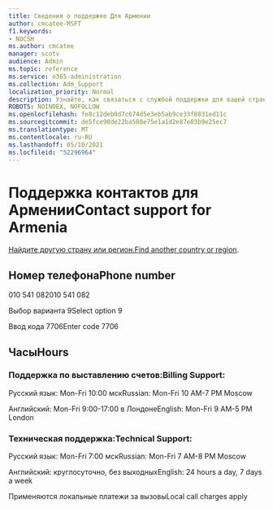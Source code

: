 ```yaml
---
title: Сведения о поддержке Для Армении
author: cmcatee-MSFT
f1.keywords:
- NOCSH
ms.author: cmcatee
manager: scotv
audience: Admin
ms.topic: reference
ms.service: o365-administration
ms.collection: Adm_Support
localization_priority: Normal
description: Узнайте, как связаться с службой поддержки для вашей страны или региона.
ROBOTS: NOINDEX, NOFOLLOW
ms.openlocfilehash: fe8c12deb0d7c674d5e3eb5ab9ce33f8831ed11c
ms.sourcegitcommit: de5fce90de22ba588e75e1a1d2e87e03b9e25ec7
ms.translationtype: MT
ms.contentlocale: ru-RU
ms.lasthandoff: 05/10/2021
ms.locfileid: "52296964"
---
```

# <a name="contact-support-for-armenia"></a><span data-ttu-id="09653-103">Поддержка контактов для Армении</span><span class="sxs-lookup"><span data-stu-id="09653-103">Contact support for Armenia</span></span>

<span data-ttu-id="09653-104">[Найдите другую страну или регион.](../../business-video/get-help-support.md)</span><span class="sxs-lookup"><span data-stu-id="09653-104">[Find another country or region](../../business-video/get-help-support.md).</span></span>

## <a name="phone-number"></a><span data-ttu-id="09653-105">Номер телефона</span><span class="sxs-lookup"><span data-stu-id="09653-105">Phone number</span></span>
<span data-ttu-id="09653-106">010 541 082</span><span class="sxs-lookup"><span data-stu-id="09653-106">010 541 082</span></span>

<span data-ttu-id="09653-107">Выбор варианта 9</span><span class="sxs-lookup"><span data-stu-id="09653-107">Select option 9</span></span>

<span data-ttu-id="09653-108">Ввод кода 7706</span><span class="sxs-lookup"><span data-stu-id="09653-108">Enter code 7706</span></span>

## <a name="hours"></a><span data-ttu-id="09653-109">Часы</span><span class="sxs-lookup"><span data-stu-id="09653-109">Hours</span></span>
### <a name="billing-support"></a><span data-ttu-id="09653-110">Поддержка по выставлению счетов:</span><span class="sxs-lookup"><span data-stu-id="09653-110">Billing Support:</span></span>

<span data-ttu-id="09653-111">Русский язык: Mon-Fri 10:00 мск</span><span class="sxs-lookup"><span data-stu-id="09653-111">Russian: Mon-Fri 10 AM-7 PM Moscow</span></span>

<span data-ttu-id="09653-112">Английский: Mon-Fri 9:00-17:00 в Лондоне</span><span class="sxs-lookup"><span data-stu-id="09653-112">English: Mon-Fri 9 AM-5 PM London</span></span>

### <a name="technical-support"></a><span data-ttu-id="09653-113">Техническая поддержка:</span><span class="sxs-lookup"><span data-stu-id="09653-113">Technical Support:</span></span>

<span data-ttu-id="09653-114">Русский язык: Mon-Fri 7:00 мск</span><span class="sxs-lookup"><span data-stu-id="09653-114">Russian: Mon-Fri 7 AM-8 PM Moscow</span></span>

<span data-ttu-id="09653-115">Английский: круглосуточно, без выходных</span><span class="sxs-lookup"><span data-stu-id="09653-115">English: 24 hours a day, 7 days a week</span></span>

<span data-ttu-id="09653-116">Применяются локальные платежи за вызовы</span><span class="sxs-lookup"><span data-stu-id="09653-116">Local call charges apply</span></span>
